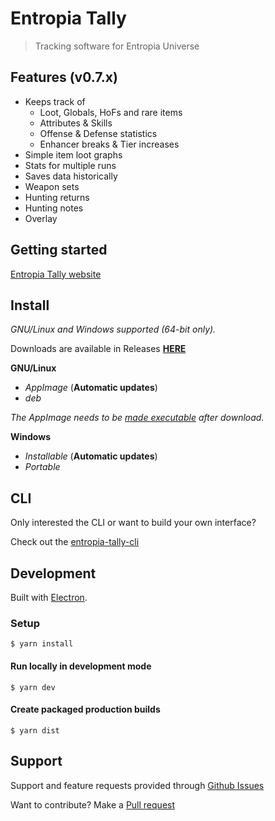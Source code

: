 # Entropia Tally

> Tracking software for Entropia Universe


## Features (v0.7.x)
- Keeps track of
  - Loot, Globals, HoFs and rare items
  - Attributes & Skills
  - Offense & Defense statistics
  - Enhancer breaks & Tier increases
- Simple item loot graphs
- Stats for multiple runs
- Saves data historically
- Weapon sets
- Hunting returns
- Hunting notes
- Overlay

##  Getting started

[Entropia Tally website](https://entropiatally.github.io/getting-started/)

## Install

*GNU/Linux and Windows supported (64-bit only).*

Downloads are available in Releases [**HERE**](https://github.com/EntropiaTally/entropia-tally-app/releases/latest)

**GNU/Linux**
- *AppImage* (**Automatic updates**)
- *deb*

*The AppImage needs to be [made executable](http://discourse.appimage.org/t/how-to-make-an-appimage-executable/80) after download.*

**Windows**
- *Installable* (**Automatic updates**)
- *Portable*


## CLI

Only interested the CLI or want to build your own interface?

Check out the [entropia-tally-cli](https://github.com/EntropiaTally/entropia-tally-cli)


## Development

Built with [Electron](https://electronjs.org).


### Setup

```
$ yarn install
```

#### Run locally in development mode

```
$ yarn dev
```

#### Create packaged production builds

```
$ yarn dist
```


## Support

Support and feature requests provided through [Github Issues](https://github.com/EntropiaTally/entropia-tally-app/issues)

Want to contribute? Make a [Pull request](https://github.com/EntropiaTally/entropia-tally-app/pulls)
